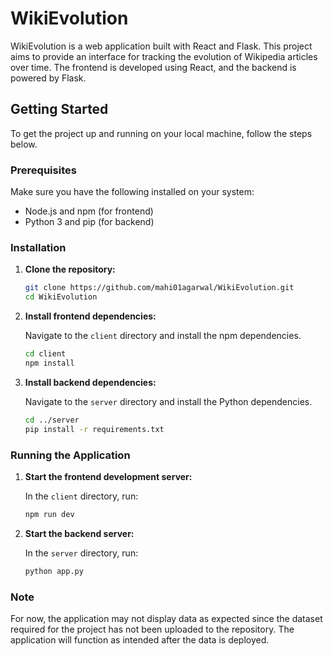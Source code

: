 # WikiEvolution

WikiEvolution is a web application built with React and Flask. This project aims to provide an interface for tracking the evolution of Wikipedia articles over time. The frontend is developed using React, and the backend is powered by Flask.

## Getting Started

To get the project up and running on your local machine, follow the steps below.

### Prerequisites

Make sure you have the following installed on your system:

- Node.js and npm (for frontend)
- Python 3 and pip (for backend)

### Installation

1. **Clone the repository:**

   ```bash
   git clone https://github.com/mahi01agarwal/WikiEvolution.git
   cd WikiEvolution
   ```

2. **Install frontend dependencies:**

   Navigate to the `client` directory and install the npm dependencies.

   ```bash
   cd client
   npm install
   ```

3. **Install backend dependencies:**

   Navigate to the `server` directory and install the Python dependencies.

   ```bash
   cd ../server
   pip install -r requirements.txt
   ```

### Running the Application

1. **Start the frontend development server:**

   In the `client` directory, run:

   ```bash
   npm run dev
   ```

2. **Start the backend server:**

   In the `server` directory, run:

   ```bash
   python app.py
   ```

### Note

For now, the application may not display data as expected since the dataset required for the project has not been uploaded to the repository. The application will function as intended after the data is deployed.

